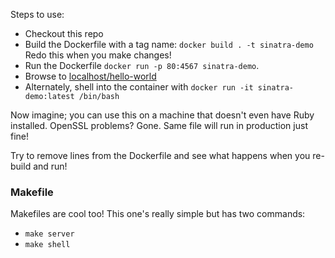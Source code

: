 Steps to use:

- Checkout this repo
- Build the Dockerfile with a tag name: `docker build . -t sinatra-demo` Redo this when you make changes!
- Run the Dockerfile `docker run -p 80:4567 sinatra-demo`. 
- Browse to [localhost/hello-world](http://localhost:80/hello-world) 
- Alternately, shell into the container with `docker run -it sinatra-demo:latest /bin/bash`

Now imagine; you can use this on a machine that doesn't even have Ruby installed. OpenSSL problems? Gone. Same file will run in production just fine!

Try to remove lines from the Dockerfile and see what happens when you re-build and run!

### Makefile

Makefiles are cool too! This one's really simple but has two commands:

- `make server`
- `make shell`